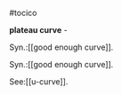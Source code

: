 #tocico

<b>plateau curve</b> - 


Syn.:[[good enough curve]].


Syn.:[[good enough curve]].



See:[[u-curve]].




